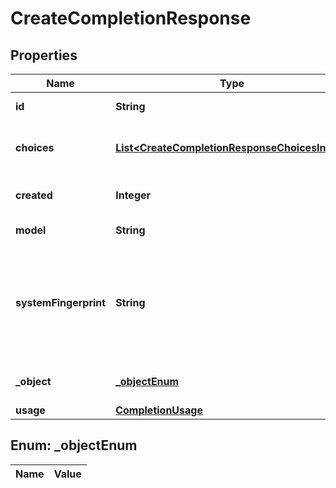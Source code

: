 

# CreateCompletionResponse

## Properties

Name | Type | Description | Notes
------------ | ------------- | ------------- | -------------
**id** | **String** | A unique identifier for the completion. | 
**choices** | [**List&lt;CreateCompletionResponseChoicesInner&gt;**](CreateCompletionResponseChoicesInner.md) | The list of completion choices the model generated for the input prompt. | 
**created** | **Integer** | The Unix timestamp (in seconds) of when the completion was created. | 
**model** | **String** | The model used for completion. | 
**systemFingerprint** | **String** | This fingerprint represents the backend configuration that the model runs with.  Can be used in conjunction with the &#x60;seed&#x60; request parameter to understand when backend changes have been made that might impact determinism.  |  [optional]
**_object** | [**_objectEnum**](#_objectEnum) | The object type, which is always \&quot;text_completion\&quot; | 
**usage** | [**CompletionUsage**](CompletionUsage.md) |  |  [optional]


## Enum: _objectEnum

Name | Value
---- | -----





